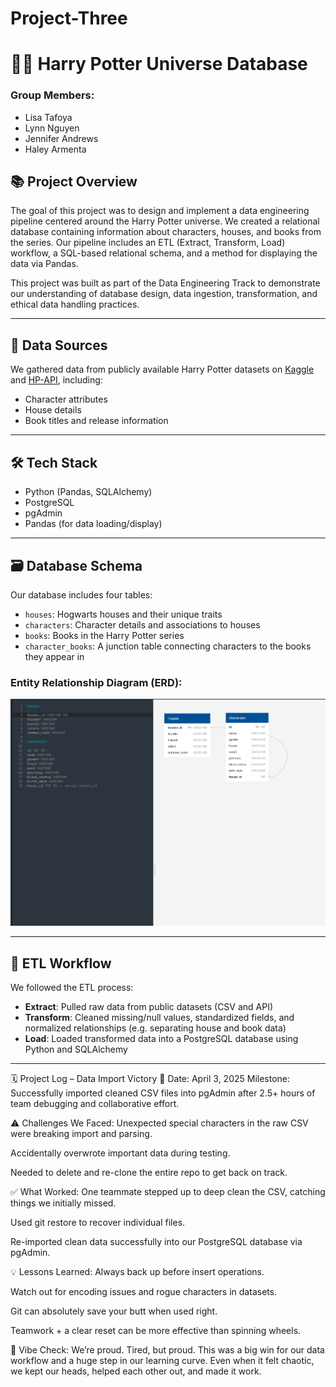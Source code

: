 # Project-Three
# 🧙‍♀️ Harry Potter Universe Database

### Group Members:
- Lisa Tafoya
- Lynn Nguyen
- Jennifer Andrews
- Haley Armenta

## 📚 Project Overview
The goal of this project was to design and implement a data engineering pipeline centered around the Harry Potter universe. We created a relational database containing information about characters, houses, and books from the series. Our pipeline includes an ETL (Extract, Transform, Load) workflow, a SQL-based relational schema, and a method for displaying the data via Pandas.

This project was built as part of the Data Engineering Track to demonstrate our understanding of database design, data ingestion, transformation, and ethical data handling practices.

---

## 🧩 Data Sources
We gathered data from publicly available Harry Potter datasets on [Kaggle]([https://www.kaggle.com](https://www.kaggle.com/datasets/gulsahdemiryurek/harry-potter-dataset)) and [HP-API]( https://github.com/KostaSav/hp-api/tree/master), including:
- Character attributes
- House details
- Book titles and release information

---

## 🛠️ Tech Stack
- Python (Pandas, SQLAlchemy)
- PostgreSQL
- pgAdmin
- Pandas (for data loading/display)

---

## 🗃️ Database Schema
Our database includes four tables:
- `houses`: Hogwarts houses and their unique traits
- `characters`: Character details and associations to houses
- `books`: Books in the Harry Potter series
- `character_books`: A junction table connecting characters to the books they appear in

### Entity Relationship Diagram (ERD):
![HP ERD](https://github.com/jandrews2330/Project-Three/blob/main/HP_Database_ERD.png?raw=true)

---

## 🔄 ETL Workflow
We followed the ETL process:
- **Extract**: Pulled raw data from public datasets (CSV and API)
- **Transform**: Cleaned missing/null values, standardized fields, and normalized relationships (e.g. separating house and book data)
- **Load**: Loaded transformed data into a PostgreSQL database using Python and SQLAlchemy

---

🗓️ Project Log – Data Import Victory 🚀
Date: April 3, 2025
Milestone: Successfully imported cleaned CSV files into pgAdmin after 2.5+ hours of team debugging and collaborative effort.

⚠️ Challenges We Faced:
Unexpected special characters in the raw CSV were breaking import and parsing.

Accidentally overwrote important data during testing.

Needed to delete and re-clone the entire repo to get back on track.

✅ What Worked:
One teammate stepped up to deep clean the CSV, catching things we initially missed.

Used git restore to recover individual files.

Re-imported clean data successfully into our PostgreSQL database via pgAdmin.

💡 Lessons Learned:
Always back up before insert operations.

Watch out for encoding issues and rogue characters in datasets.

Git can absolutely save your butt when used right.

Teamwork + a clear reset can be more effective than spinning wheels.

💪 Vibe Check:
We’re proud. Tired, but proud. This was a big win for our data workflow and a huge step in our learning curve.
Even when it felt chaotic, we kept our heads, helped each other out, and made it work.


